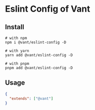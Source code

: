 # Eslint Config of Vant

## Install

```shell
# with npm
npm i @vant/eslint-config -D

# with yarn
yarn add @vant/eslint-config -D

# with pnpm
pnpm add @vant/eslint-config -D
```

## Usage

```json
{
  "extends": ["@vant"]
}
```
